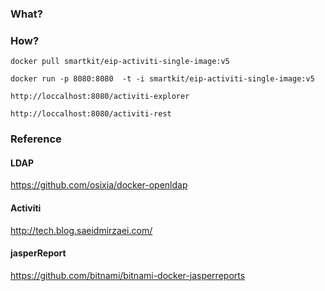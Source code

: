 
### What?

### How?


```
docker pull smartkit/eip-activiti-single-image:v5
```

```
docker run -p 8080:8080  -t -i smartkit/eip-activiti-single-image:v5
```

```
http://loccalhost:8080/activiti-explorer
```

```
http://loccalhost:8080/activiti-rest
```

### Reference

#### LDAP

https://github.com/osixia/docker-openldap

#### Activiti
http://tech.blog.saeidmirzaei.com/

#### jasperReport
https://github.com/bitnami/bitnami-docker-jasperreports
